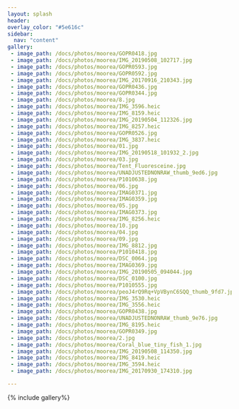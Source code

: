```yaml
---
layout: splash
header: 
overlay_color: "#5e616c"
sidebar:
  nav: "content" 
gallery:
 - image_path: /docs/photos/moorea/GOPR0418.jpg
 - image_path: /docs/photos/moorea/IMG_20190508_102717.jpg
 - image_path: /docs/photos/moorea/GOPR0593.jpg
 - image_path: /docs/photos/moorea/GOPR0592.jpg
 - image_path: /docs/photos/moorea/IMG_20170916_210343.jpg
 - image_path: /docs/photos/moorea/GOPR0436.jpg
 - image_path: /docs/photos/moorea/GOPR0344.jpg
 - image_path: /docs/photos/moorea/8.jpg
 - image_path: /docs/photos/moorea/IMG_3596.heic
 - image_path: /docs/photos/moorea/IMG_8159.heic
 - image_path: /docs/photos/moorea/IMG_20190504_112326.jpg
 - image_path: /docs/photos/moorea/IMG_8257.heic
 - image_path: /docs/photos/moorea/GOPR0526.jpg
 - image_path: /docs/photos/moorea/IMG_3837.heic
 - image_path: /docs/photos/moorea/01.jpg
 - image_path: /docs/photos/moorea/IMG_20190518_101932_2.jpg
 - image_path: /docs/photos/moorea/03.jpg
 - image_path: /docs/photos/moorea/Tent_Fluoresceine.jpg
 - image_path: /docs/photos/moorea/UNADJUSTEDNONRAW_thumb_9ed6.jpg
 - image_path: /docs/photos/moorea/P1010638.jpg
 - image_path: /docs/photos/moorea/06.jpg
 - image_path: /docs/photos/moorea/IMAG0371.jpg
 - image_path: /docs/photos/moorea/IMAG0359.jpg
 - image_path: /docs/photos/moorea/05.jpg
 - image_path: /docs/photos/moorea/IMAG0373.jpg
 - image_path: /docs/photos/moorea/IMG_8256.heic
 - image_path: /docs/photos/moorea/10.jpg
 - image_path: /docs/photos/moorea/04.jpg
 - image_path: /docs/photos/moorea/09.jpg
 - image_path: /docs/photos/moorea/IMG_8812.jpg
 - image_path: /docs/photos/moorea/P1010418.jpg
 - image_path: /docs/photos/moorea/DSC_0064.jpg
 - image_path: /docs/photos/moorea/IMAG0369.jpg
 - image_path: /docs/photos/moorea/IMG_20190505_094044.jpg
 - image_path: /docs/photos/moorea/DSC_0100.jpg
 - image_path: /docs/photos/moorea/P1010555.jpg
 - image_path: /docs/photos/moorea/peoJ4rQ9Rq+VpVBynC6SQQ_thumb_9fd7.jpg
 - image_path: /docs/photos/moorea/IMG_3530.heic
 - image_path: /docs/photos/moorea/IMG_3556.heic
 - image_path: /docs/photos/moorea/GOPR0438.jpg
 - image_path: /docs/photos/moorea/UNADJUSTEDNONRAW_thumb_9e76.jpg
 - image_path: /docs/photos/moorea/IMG_8195.heic
 - image_path: /docs/photos/moorea/GOPR0349.jpg
 - image_path: /docs/photos/moorea/2.jpg
 - image_path: /docs/photos/moorea/Coral_blue_tiny_fish_1.jpg
 - image_path: /docs/photos/moorea/IMG_20190508_114350.jpg
 - image_path: /docs/photos/moorea/IMG_8419.heic
 - image_path: /docs/photos/moorea/IMG_3594.heic
 - image_path: /docs/photos/moorea/IMG_20170930_174310.jpg

---
```

{% include gallery%}